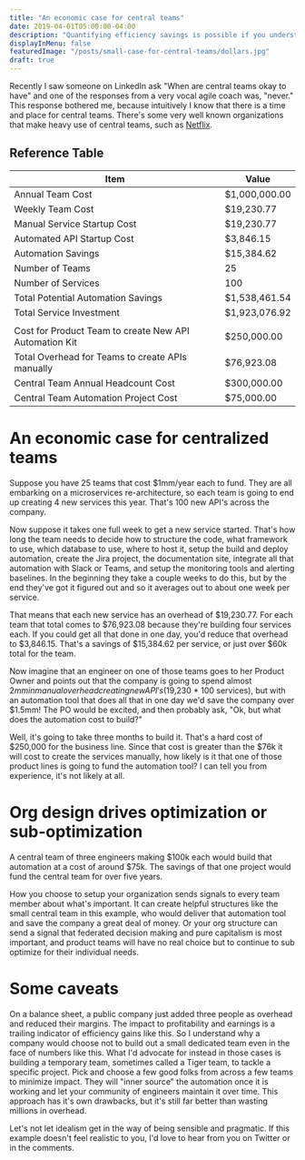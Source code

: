 ```yaml
---
title: "An economic case for central teams"
date: 2019-04-01T05:00:00-04:00
description: "Quantifying efficiency savings is possible if you understand the story behind how software teams work."
displayInMenu: false
featuredImage: "/posts/small-case-for-central-teams/dollars.jpg"
draft: true
---
```

Recently I saw someone on LinkedIn ask "When are central teams okay to have" and one of the responses from a very vocal agile coach was, "never."  This response bothered me, because intuitively I know that there is a time and place for central teams.  There's some very well known organizations that make heavy use of central teams, such as [Netflix](https://medium.com/netflix-techblog/full-cycle-developers-at-netflix-a08c31f83249).  

## Reference Table
| Item | Value |
|---|---|
| Annual Team Cost | $1,000,000.00 |
| Weekly Team Cost | $19,230.77 |
| Manual Service Startup Cost | $19,230.77 |
| Automated API Startup Cost | $3,846.15 |
| Automation Savings | $15,384.62 |
| Number of Teams | 25 |
| Number of Services | 100 |
| Total Potential Automation Savings | $1,538,461.54 |
| Total Service Investment | $1,923,076.92 |
| | |
| Cost for Product Team to create New API Automation Kit | $250,000.00 |
| Total Overhead for Teams to create APIs manually | $76,923.08 |
| Central Team Annual Headcount Cost | $300,000.00 |
| Central Team Automation Project Cost | $75,000.00 |

# An economic case for centralized teams
Suppose you have 25 teams that cost $1mm/year each to fund.  They are all embarking on a microservices re-architecture, so each team is going to end up creating 4 new services this year.  That's 100 new API's across the company.

Now suppose it takes one full week to get a new service started.  That's how long the team needs to decide how to structure the code, what framework to use, which database to use, where to host it, setup the build and deploy automation, create the Jira project, the documentation site, integrate all that automation with Slack or Teams, and setup the monitoring tools and alerting baselines.  In the beginning they take a couple weeks to do this, but by the end they've got it figured out and so it averages out to about one week per service.

That means that each new service has an overhead of $19,230.77.  For each team that total comes to $76,923.08 because they're building four services each.  If you could get all that done in one day, you'd reduce that overhead to $3,846.15.  That's a savings of $15,384.62 per service, or just over $60k total for the team.  

Now imagine that an engineer on one of those teams goes to her Product Owner and points out that the company is going to spend almost $2mm in manual overhead creating new API's ($19,230 * 100 services), but with an automation tool that does all that in one day we'd save the company over $1.5mm!  The PO would be excited, and then probably ask, "Ok, but what does the automation cost to build?"

Well, it's going to take three months to build it.  That's a hard cost of $250,000 for the business line.  Since that cost is greater than the $76k it will cost to create the services manually, how likely is it that one of those product lines is going to fund the automation tool?  I can tell you from experience, it's not likely at all.

# Org design drives optimization or sub-optimization
A central team of three engineers making $100k each would build that automation at a cost of around $75k.  The savings of that one project would fund the central team for over five years.

How you choose to setup your organization sends signals to every team member about what's important.  It can create helpful structures like the small central team in this example, who would deliver that automation tool and save the company a great deal of money.  Or your org structure can send a signal that federated decision making and pure capitalism is most important, and product teams will have no real choice but to continue to sub optimize for their individual needs.

# Some caveats
On a balance sheet, a public company just added three people as overhead and reduced their margins.  The impact to profitability and earnings is a trailing indicator of efficiency gains like this.  So I understand why a company would choose not to build out a small dedicated team even in the face of numbers like this.  What I'd advocate for instead in those cases is building a temporary team, sometimes called a Tiger team, to tackle a specific project.  Pick and choose a few good folks from across a few teams to minimize impact.  They will "inner source" the automation once it is working and let your community of engineers maintain it over time.  This approach has it's own drawbacks, but it's still far better than wasting millions in overhead.

Let's not let idealism get in the way of being sensible and pragmatic.  If this example doesn't feel realistic to you, I'd love to hear from you on Twitter or in the comments.
